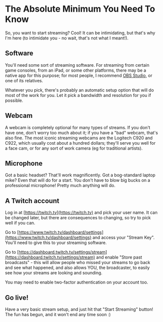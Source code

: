 # The Absolute Minimum You Need To Know

So, you want to start streaming? Cool! It can be intimidating, but that's why
I'm here (to intimidate you - no wait, that's not what I meant!).

## Software

You'll need some sort of streaming software. For streaming from certain game
consoles, from an iPad, or some other platforms, there may be a native app for
this purpose; for most people, I recommend [OBS Studio](https://obsproject.com/),
or one of its relatives.

Whatever you pick, there's probably an automatic setup option that will do most
of the work for you. Let it pick a bandwidth and resolution for you if possible.

## Webcam

A webcam is completely optional for many types of streams. If you don't have
one, don't worry too much about it; if you have a "bad" webcam, that's also fine.
The most iconic streaming webcams are the Logitech C920 and C922, which usually
cost about a hundred dollars; they'll serve you well for a face cam, or for any
sort of work camera (eg for traditional artists).

## Microphone

Got a basic headset? That'll work magnificently. Got a bog-standard laptop mike?
Even that will do for a start. You don't have to blow big bucks on a professional
microphone! Pretty much anything will do.

## A Twitch account

Log in at [https://twitch.tv](https://twitch.tv) and pick your user name. It can
be changed later, but there are consequences to changing, so try to pick well if
you can.

Go to [https://www.twitch.tv/dashboard/settings](https://www.twitch.tv/dashboard/settings)
and access your "Stream Key". You'll need to give this to your streaming software.

Go to [https://dashboard.twitch.tv/settings/stream](https://dashboard.twitch.tv/settings/stream)
and enable "Store past broadcasts" - this will allow people who missed your streams
to go back and see what happened, and also allows YOU, the broadcaster, to easily
see how your streams are looking and sounding.

You may need to enable two-factor authentication on your account too.

## Go live!

Have a very basic stream setup, and just hit that "Start Streaming" button!
The fun has begun, and it won't end any time soon :)
